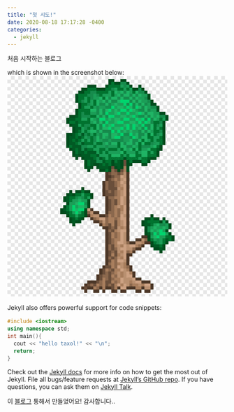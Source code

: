 ```yaml
---
title: "첫 시도!"
date: 2020-08-18 17:17:28 -0400
categories: 
  - jekyll
---
```


처음 시작하는 블로그

which is shown in the screenshot below:
![My helpful screenshot](/assets/all_from_tree.png)

Jekyll also offers powerful support for code snippets:

```cpp
#include <iostream>
using namespace std;
int main(){
  cout << "hello taxol!" << "\n";
  return;
}
```

Check out the [Jekyll docs][jekyll-docs] for more info on how to get the most out of Jekyll. File all bugs/feature requests at [Jekyll’s GitHub repo][jekyll-gh]. If you have questions, you can ask them on [Jekyll Talk][jekyll-talk].

이 [블로그][blog] 통해서 만들었어요! 감사합니다..

[jekyll-docs]: https://jekyllrb.com/docs/home
[jekyll-gh]:   https://github.com/jekyll/jekyll
[jekyll-talk]: https://talk.jekyllrb.com/
[blog]: https://dreamgonfly.github.io/blog/jekyll-remote-theme/
